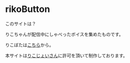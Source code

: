 # rikoButton

このサイトは？

りこちゃんが配信中にしゃべったボイスを集めたものです。

りこぼたは<a href="https://oyunium.github.io/rikoButton/" target="_blank" rel="noopener">こちら</a>から。

本サイトは<a href="https://twitter.com/rikojoy_" target="_blank" rel="noopener">りこじょいさん</a>に許可を頂いて制作しております。
